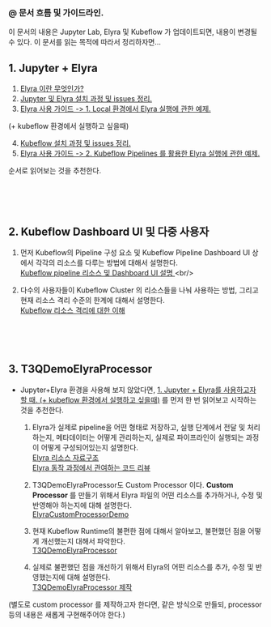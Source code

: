 ### @ 문서 흐름 및 가이드라인.

이 문서의 내용은 Jupyter Lab, Elyra 및 Kubeflow 가 업데이트되면, 내용이 변경될 수 있다. 이 문서를 읽는 목적에 따라서 정리하자면...

## 1. Jupyter + Elyra

  1) [Elyra 이란 무엇인가?](http://lab.t3q.co.kr:9999/kaist-co-op/jupyterwithelyraproject/-/wikis/Elyra-%EC%9D%B4%EB%9E%80-%EB%AC%B4%EC%97%87%EC%9D%B8%EA%B0%80%3F)
  2) [Jupyter 및 Elyra 설치 과정 및 issues 정리.](http://lab.t3q.co.kr:9999/kaist-co-op/jupyterwithelyraproject/-/wikis/Jupyter-%EB%B0%8F-Elyra-%EC%84%A4%EC%B9%98-%EA%B3%BC%EC%A0%95-%EB%B0%8F-issues-%EC%A0%95%EB%A6%AC)
  3) [Elyra 사용 가이드 -> 1. Local 환경에서 Elyra 실행에 관한 예제.](https://github.com/elyra-ai/examples/tree/master/pipelines/introduction-to-generic-pipelines)

(+ kubeflow 환경에서 실행하고 싶을때)<br/>

  4) [Kubeflow 설치 과정 및 issues 정리.](http://lab.t3q.co.kr:9999/kaist-co-op/jupyterwithelyraproject/-/wikis/Kubeflow-%EC%84%A4%EC%B9%98-%EA%B3%BC%EC%A0%95-%EB%B0%8F-issues-%EC%A0%95%EB%A6%AC.)
  5) [Elyra 사용 가이드 -> 2. Kubeflow Pipelines 를 활용한 Elyra 실행에 관한 예제.](https://github.com/elyra-ai/examples/tree/master/pipelines/run-generic-pipelines-on-apache-airflow)

  순서로 읽어보는 것을 추천한다.

<br/>
<br/>
<br/>

## 2. Kubeflow Dashboard UI 및 다중 사용자

  1) 먼저 Kubeflow의 Pipeline 구성 요소 및 Kubeflow Pipeline Dashboard UI 상에서 각각의 리소스를 다루는 방법에 대해서 설명한다.<br/>
  [ Kubeflow pipeline 리소스 및 Dashboard UI 설명 ](http://lab.t3q.co.kr:9999/kaist-co-op/jupyterwithelyraproject/-/wikis/Kubeflow-pipeline-%EB%A6%AC%EC%86%8C%EC%8A%A4-%EB%B0%8F-Dashboard-UI-%EC%84%A4%EB%AA%85.)<br/>

  2) 다수의 사용자들이 Kubeflow Cluster 의 리소스들을 나눠 사용하는 방법, 그리고 현재 리소스 격리 수준의 한계에 대해서 설명한다.<br/>
  [ Kubeflow 리소스 격리에 대한 이해 ](http://lab.t3q.co.kr:9999/kaist-co-op/jupyterwithelyraproject/-/wikis/Kubeflow-%EB%A6%AC%EC%86%8C%EC%8A%A4-%EA%B2%A9%EB%A6%AC%EC%97%90-%EB%8C%80%ED%95%9C-%EC%9D%B4%ED%95%B4)

<br/>
<br/>
<br/>

## 3. T3QDemoElyraProcessor

- Jupyter+Elyra 환경을 사용해 보지 않았다면, [1. Jupyter + Elyra를 사용하고자 할 때. (+ kubeflow 환경에서 실행하고 싶을때)](http://lab.t3q.co.kr:9999/kaist-co-op/jupyterwithelyraproject/-/wikis/%23-%EB%AC%B8%EC%84%9C-%ED%9D%90%EB%A6%84-%EB%B0%8F-%EA%B0%80%EC%9D%B4%EB%93%9C%EB%9D%BC%EC%9D%B8.#1-jupyter-elyra) 를 먼저 한 번 읽어보고 시작하는 것을 추천한다.<br/>

  1) Elyra가 실제로 pipeline을 어떤 형태로 저장하고, 실행 단계에서 전달 및 처리하는지, 메타데이터는 어떻게 관리하는지, 실제로 파이프라인이 실행되는 과정이 어떻게 구성되어있는지 설명한다.<br/>
  [ Elyra 리소스 자료구조 ](http://lab.t3q.co.kr:9999/kaist-co-op/jupyterwithelyraproject/-/wikis/Elyra-%EB%A6%AC%EC%86%8C%EC%8A%A4-%EC%9E%90%EB%A3%8C%EA%B5%AC%EC%A1%B0)<br/>
  [ Elyra 동작 과정에서 관여하는 코드 리뷰 ](http://lab.t3q.co.kr:9999/kaist-co-op/jupyterwithelyraproject/-/wikis/Elyra-%EB%8F%99%EC%9E%91-%EA%B3%BC%EC%A0%95%EC%97%90%EC%84%9C-%EA%B4%80%EC%97%AC%ED%95%98%EB%8A%94-%EC%BD%94%EB%93%9C-%EB%A6%AC%EB%B7%B0)

  2) T3QDemoElyraProcessor도 Custom Processor 이다. **Custom Processor** 를 만들기 위해서 Elyra 파일의 어떤 리소스를 추가하거나, 수정 및 반영해야 하는지에 대해 설명한다.<br/>
  [ ElyraCustomProcessorDemo ](http://lab.t3q.co.kr:9999/kaist-co-op/jupyterwithelyraproject/-/wikis/ElyraCustomProcessorDemo)

  3) 현재 Kubeflow Runtime의 불편한 점에 대해서 알아보고, 불편했던 점을 어떻게 개선했는지 대해서 파악한다.<br/>
  [ T3QDemoElyraProcessor ](http://lab.t3q.co.kr:9999/kaist-co-op/jupyterwithelyraproject/-/wikis/T3QDemoElyraProcessor)

  4) 실제로 불편했던 점을 개선하기 위해서 Elyra의 어떤 리소스를 추가, 수정 및 반영했는지에 대해 설명한다.<br/>
  [ T3QDemoElyraProcessor 제작 ](http://lab.t3q.co.kr:9999/kaist-co-op/jupyterwithelyraproject/-/wikis/T3QDemoElyraProcessor%EC%A0%9C%EC%9E%91)

(별도로 custom processor 를 제작하고자 한다면, 같은 방식으로 만들되, processor 등의 내용은 새롭게 구현해주어야 한다.)
